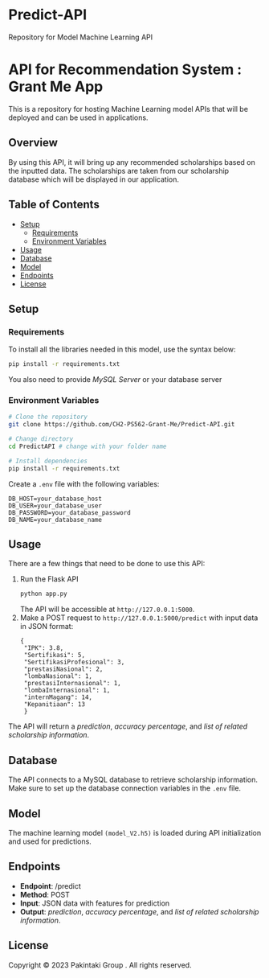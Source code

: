 # Predict-API
Repository for Model Machine Learning API
# API for Recommendation System : Grant Me App
This is a repository for hosting Machine Learning model APIs that will be deployed and can be used in applications.
## Overview
By using this API, it will bring up any recommended scholarships based on the inputted data. The scholarships are taken from our scholarship database which will be displayed in our application.

## Table of Contents

- [Setup](#setup)
  - [Requirements](#requirements)
  - [Environment Variables](#environment-variables)
- [Usage](#usage)
- [Database](#database)
- [Model](#model)
- [Endpoints](#endpoints)
- [License](#license)

## Setup

### Requirements
To install all the libraries needed in this model, use the syntax below:
```bash
pip install -r requirements.txt
```
You also need to provide *MySQL Server* or your database server
### Environment Variables
```bash
# Clone the repository
git clone https://github.com/CH2-PS562-Grant-Me/Predict-API.git

# Change directory
cd PredictAPI # change with your folder name

# Install dependencies
pip install -r requirements.txt
```
Create a `.env` file with the following variables:

```plaintext
DB_HOST=your_database_host
DB_USER=your_database_user
DB_PASSWORD=your_database_password
DB_NAME=your_database_name
```
## Usage

There are a few things that need to be done to use this API:
1. Run the Flask API
   ```bash
   python app.py
    ```
   The API will be accessible at `http://127.0.0.1:5000`.
2. Make a POST request to `http://127.0.0.1:5000/predict` with input data in JSON format:
   ```plaintext
   {
    "IPK": 3.8,
    "Sertifikasi": 5,
    "SertifikasiProfesional": 3,
    "prestasiNasional": 2,
    "lombaNasional": 1,
    "prestasiInternasional": 1,
    "lombaInternasional": 1,
    "internMagang": 14,
    "Kepanitiaan": 13
    }
   ```
The API will return a *prediction*, *accuracy percentage*, and *list of related scholarship information*.

## Database
The API connects to a MySQL database to retrieve scholarship information. Make sure to set up the database connection variables in the `.env` file.

## Model
The machine learning model `(model_V2.h5)` is loaded during API initialization and used for predictions.

## Endpoints
- **Endpoint**: /predict
- **Method**: POST
- **Input**: JSON data with features for prediction
- **Output**: *prediction*, *accuracy percentage*, and *list of related scholarship information*.

## License
Copyright © 2023 Pakintaki Group . All rights reserved.



